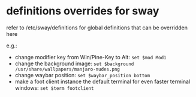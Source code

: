 # definitions overrides for sway

refer to /etc/sway/definitions for global definitions that can be overridden here

e.g.:

* change modifier key from Win/Pine-Key to Alt: `set $mod Mod1`
* change the background image: `set $background /usr/share/wallpapers/manjaro-nudes.png`
* change waybar position: `set $waybar_position bottom`
* make a foot client instance the default terminal for even faster terminal windows: `set $term footclient`
